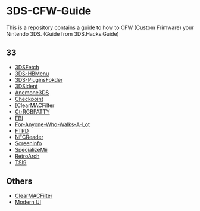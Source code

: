 # 3DS-CFW-Guide
This is a repository contains a guide to how to CFW (Custom Frimware) your Nintendo 3DS. (Guide from 3DS.Hacks.Guide)


## 33

- [3DSFetch](https://github.com/videah/3dsfetch)
- [3DS-HBMenu](https://github.com/devkitPro/3ds-hbmenu)
- [3DS-PluginsFokder](https://github.com/Klairm/3DS-PluginsFolder)
- [3DSident](https://github.com/joel16/3DSident/)
- [Anemone3DS](https://github.com/astronautlevel2/Anemone3DS)
- [Checkpoint](https://github.com/FlagBrew/Checkpoint)
- [ClearMACFilter
- [CtrRGBPATTY](https://github.com/CPunch/CtrRGBPATTY)
- [FBI](https://github.com/Steveice10/FBI)
- [For-Anyone-Who-Walks-A-Lot](https://github.com/iamevn/for-anyone-who-walks-a-lot)
- [FTPD](https://github.com/mtheall/ftpd)
- [NFCReader](https://github.com/MrJPGames/NFCReader)
- [ScreenInfo](https://github.com/SciresM/ScreenInfo)
- [SpecializeMii](https://github.com/rboninsegna/SpecializeMii/)
- [RetroArch](https://github.com/libretro/RetroArch)
- [TSI9](https://github.com/JohnodonCode/TSI9)


## Others

- [ClearMACFilter](https://gbatemp.net/threads/release-clear-mac-filter.515882/)
- [Modern UI](https://gbatemp.net/threads/icon-pack-modern-ui.404366/)
